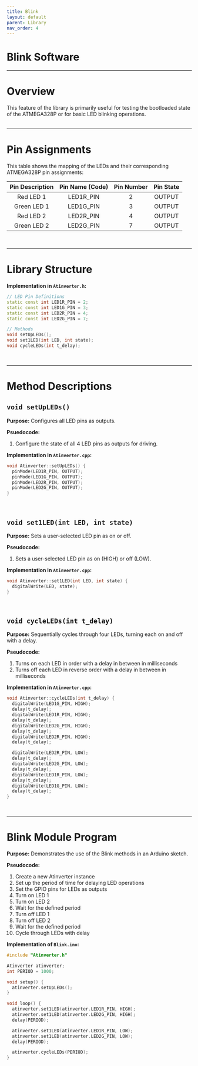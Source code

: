 ```yaml
---
title: Blink
layout: default
parent: Library
nav_order: 4
---
```


# **Blink Software**
---

# Overview

This feature of the library is primarily useful for testing the bootloaded state of the ATMEGA328P or for basic LED blinking operations.
<br>
<br>

---

# Pin Assignments

This table shows the mapping of the LEDs and their corresponding ATMEGA328P pin assignments:

| Pin Description | Pin Name (Code) | Pin Number | Pin State |
|:---------------:|:---------------:|:----------:|:---------:|
| Red LED 1       | LED1R_PIN       | 2          | OUTPUT    |
| Green LED 1     | LED1G_PIN       | 3          | OUTPUT    |
| Red LED 2       | LED2R_PIN       | 4          | OUTPUT    |
| Green LED 2     | LED2G_PIN       | 7          | OUTPUT    |

<br>

---

# Library Structure

**Implementation in `Atinverter.h`:**
```cpp
// LED Pin Definitions
static const int LED1R_PIN = 2;
static const int LED1G_PIN = 3;
static const int LED2R_PIN = 4;
static const int LED2G_PIN = 7;

// Methods
void setUpLEDs();
void set1LED(int LED, int state);
void cycleLEDs(int t_delay);
```
<br>

---

# Method Descriptions

## `void setUpLEDs()`

**Purpose:** Configures all LED pins as outputs.

**Psuedocode:**
1. Configure the state of all 4 LED pins as outputs for driving.

**Implementation in `Atinverter.cpp`:**
```cpp
void Atinverter::setUpLEDs() {
  pinMode(LED1R_PIN, OUTPUT);
  pinMode(LED1G_PIN, OUTPUT);
  pinMode(LED2R_PIN, OUTPUT);
  pinMode(LED2G_PIN, OUTPUT);
}
```
<br>

## `void set1LED(int LED, int state)`

**Purpose:** Sets a user-selected LED pin as on or off.

**Pseudocode:**
1. Sets a user-selected LED pin as on (HIGH) or off (LOW).

**Implementation in `Atinverter.cpp`:**
```cpp
void Atinverter::set1LED(int LED, int state) {
  digitalWrite(LED, state);
}
```
<br>

## `void cycleLEDs(int t_delay)`

**Purpose:** Sequentially cycles through four LEDs, turning each on and off with a delay.

**Pseudocode:**
1. Turns on each LED in order with a delay in between in milliseconds
2. Turns off each LED in reverse order with a delay in between in milliseconds

**Implementation in `Atinverter.cpp`:**
```cpp
void Atinverter::cycleLEDs(int t_delay) {
  digitalWrite(LED1G_PIN, HIGH);
  delay(t_delay);
  digitalWrite(LED1R_PIN, HIGH);
  delay(t_delay);
  digitalWrite(LED2G_PIN, HIGH);
  delay(t_delay);
  digitalWrite(LED2R_PIN, HIGH);
  delay(t_delay);

  digitalWrite(LED2R_PIN, LOW);
  delay(t_delay);
  digitalWrite(LED2G_PIN, LOW);
  delay(t_delay);
  digitalWrite(LED1R_PIN, LOW);
  delay(t_delay);
  digitalWrite(LED1G_PIN, LOW);
  delay(t_delay);
}
```
<br>

---

# Blink Module Program

**Purpose:** Demonstrates the use of the Blink methods in an Arduino sketch.

**Pseudocode:**
1. Create a new Atinverter instance
2. Set up the period of time for delaying LED operations
3. Set the GPIO pins for LEDs as outputs
4. Turn on LED 1
5. Turn on LED 2
6. Wait for the defined period
7. Turn off LED 1
8. Turn off LED 2
9. Wait for the defined period
10. Cycle through LEDs with delay

**Implementation of `Blink.ino`:**
```cpp
#include "Atinverter.h"

Atinverter atinverter;
int PERIOD = 1000;

void setup() {
  atinverter.setUpLEDs();
}

void loop() {
  atinverter.set1LED(atinverter.LED1R_PIN, HIGH);
  atinverter.set1LED(atinverter.LED2G_PIN, HIGH);
  delay(PERIOD);

  atinverter.set1LED(atinverter.LED1R_PIN, LOW);
  atinverter.set1LED(atinverter.LED2G_PIN, LOW);
  delay(PERIOD);

  atinverter.cycleLEDs(PERIOD);
}
```